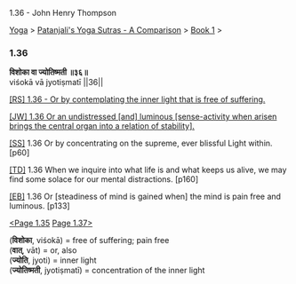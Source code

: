 1.36 - John Henry Thompson 

[Yoga](../../../yoga.md)‎ > ‎[Patanjali's Yoga Sutras - A Comparison](../../patanjani.md)‎ > ‎[Book 1](../book-1.md)‎ > ‎

### 1.36

**विशोका वा ज्योतिष्मती ॥३६॥**  
viśokā vā jyotiṣmatī ||36||  
  
  
[\[RS\] 1.36 - Or by contemplating the inner light that is free of suffering.](http://www.ashtangayoga.info/philosophy/yoga-sutra-patanjali/chapter-1/item/vishoka-va-jyotishmati-36/)  
  
[\[JW\] 1.36 Or an undistressed \[and\] luminous \[sense-activity when arisen brings the central organ into a relation of stability\].](http://books.google.com/books?id=YzFImjtOxUwC&pg=PA74&ci=155%2C571%2C724%2C57&source=bookclip)  
  
[\[SS\]](http://www.amazon.com/Yoga-Sutras-Patanjali-Commentary-Satchidananda/dp/0932040381) 1.36 Or by concentrating on the supreme, ever blissful Light within. \[p60\]  
  
[\[TD\]](http://www.amazon.com/Heart-Yoga-Developing-Personal-Practice/dp/089281764X/ref=sr_1_5?ie=UTF8&qid=1326228195&sr=8-5) 1.36 When we inquire into what life is and what keeps us alive, we may find some solace for our mental distractions. \[p160\]  
  
[\[EB\]](http://www.amazon.com/Yoga-Sutras-Patanjali-Translation-Commentary/dp/0865477361/ref=sr_1_1?ie=UTF8&s=books&qid=1250508322&sr=1-1) 1.36 Or \[steadiness of mind is gained when\] the mind is pain free and luminous. \[p133\]  
  
  
[<Page 1.35](135.md)  [Page 1.37>](137.md)  
  
  
  

(**विशोका**, viśokā) = free of suffering; pain free  
(**वात्**, vāt) = or, also  
(**ज्योति**, jyoti) = inner light  
(**ज्योतिष्मती**, jyotiṣmatī) = concentration of the inner light


